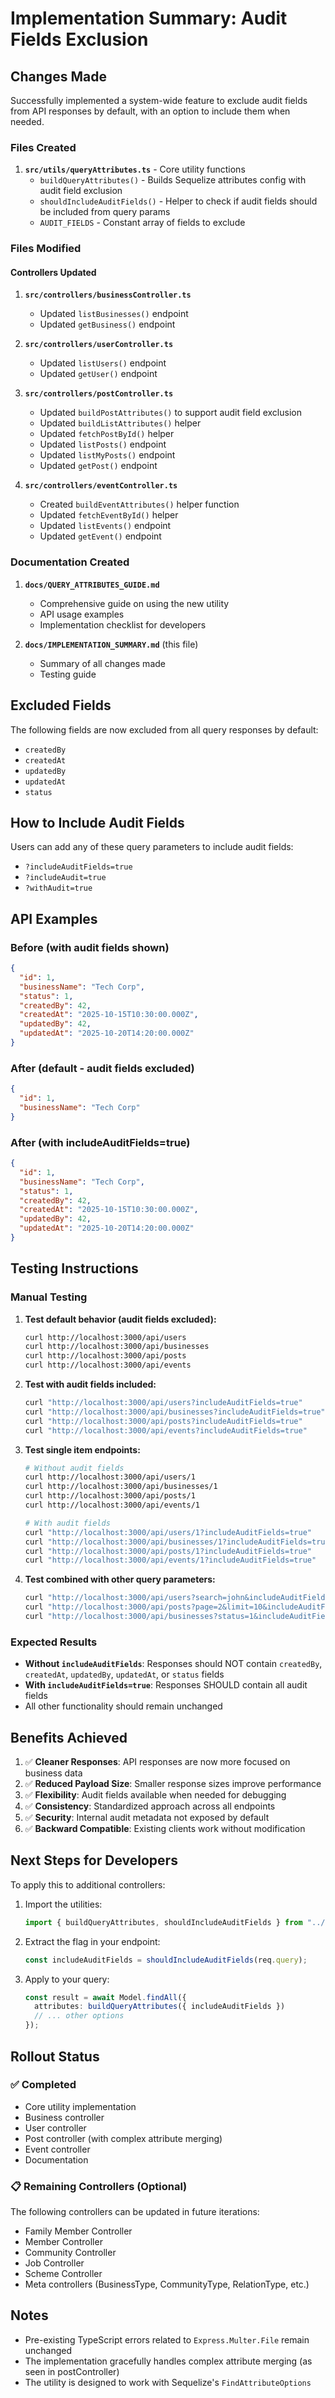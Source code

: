# Implementation Summary: Audit Fields Exclusion

## Changes Made

Successfully implemented a system-wide feature to exclude audit fields from API responses by default, with an option to include them when needed.

### Files Created

1. **`src/utils/queryAttributes.ts`** - Core utility functions
   - `buildQueryAttributes()` - Builds Sequelize attributes config with audit field exclusion
   - `shouldIncludeAuditFields()` - Helper to check if audit fields should be included from query params
   - `AUDIT_FIELDS` - Constant array of fields to exclude

### Files Modified

#### Controllers Updated

1. **`src/controllers/businessController.ts`**
   - Updated `listBusinesses()` endpoint
   - Updated `getBusiness()` endpoint

2. **`src/controllers/userController.ts`**
   - Updated `listUsers()` endpoint
   - Updated `getUser()` endpoint

3. **`src/controllers/postController.ts`**
   - Updated `buildPostAttributes()` to support audit field exclusion
   - Updated `buildListAttributes()` helper
   - Updated `fetchPostById()` helper
   - Updated `listPosts()` endpoint
   - Updated `listMyPosts()` endpoint
   - Updated `getPost()` endpoint

4. **`src/controllers/eventController.ts`**
   - Created `buildEventAttributes()` helper function
   - Updated `fetchEventById()` helper
   - Updated `listEvents()` endpoint
   - Updated `getEvent()` endpoint

### Documentation Created

1. **`docs/QUERY_ATTRIBUTES_GUIDE.md`**
   - Comprehensive guide on using the new utility
   - API usage examples
   - Implementation checklist for developers

2. **`docs/IMPLEMENTATION_SUMMARY.md`** (this file)
   - Summary of all changes made
   - Testing guide

## Excluded Fields

The following fields are now excluded from all query responses by default:

- `createdBy`
- `createdAt`
- `updatedBy`
- `updatedAt`
- `status`

## How to Include Audit Fields

Users can add any of these query parameters to include audit fields:

- `?includeAuditFields=true`
- `?includeAudit=true`
- `?withAudit=true`

## API Examples

### Before (with audit fields shown)

```json
{
  "id": 1,
  "businessName": "Tech Corp",
  "status": 1,
  "createdBy": 42,
  "createdAt": "2025-10-15T10:30:00.000Z",
  "updatedBy": 42,
  "updatedAt": "2025-10-20T14:20:00.000Z"
}
```

### After (default - audit fields excluded)

```json
{
  "id": 1,
  "businessName": "Tech Corp"
}
```

### After (with includeAuditFields=true)

```json
{
  "id": 1,
  "businessName": "Tech Corp",
  "status": 1,
  "createdBy": 42,
  "createdAt": "2025-10-15T10:30:00.000Z",
  "updatedBy": 42,
  "updatedAt": "2025-10-20T14:20:00.000Z"
}
```

## Testing Instructions

### Manual Testing

1. **Test default behavior (audit fields excluded):**

   ```bash
   curl http://localhost:3000/api/users
   curl http://localhost:3000/api/businesses
   curl http://localhost:3000/api/posts
   curl http://localhost:3000/api/events
   ```

2. **Test with audit fields included:**

   ```bash
   curl "http://localhost:3000/api/users?includeAuditFields=true"
   curl "http://localhost:3000/api/businesses?includeAuditFields=true"
   curl "http://localhost:3000/api/posts?includeAuditFields=true"
   curl "http://localhost:3000/api/events?includeAuditFields=true"
   ```

3. **Test single item endpoints:**

   ```bash
   # Without audit fields
   curl http://localhost:3000/api/users/1
   curl http://localhost:3000/api/businesses/1
   curl http://localhost:3000/api/posts/1
   curl http://localhost:3000/api/events/1

   # With audit fields
   curl "http://localhost:3000/api/users/1?includeAuditFields=true"
   curl "http://localhost:3000/api/businesses/1?includeAuditFields=true"
   curl "http://localhost:3000/api/posts/1?includeAuditFields=true"
   curl "http://localhost:3000/api/events/1?includeAuditFields=true"
   ```

4. **Test combined with other query parameters:**
   ```bash
   curl "http://localhost:3000/api/users?search=john&includeAuditFields=true"
   curl "http://localhost:3000/api/posts?page=2&limit=10&includeAuditFields=true"
   curl "http://localhost:3000/api/businesses?status=1&includeAuditFields=true"
   ```

### Expected Results

- **Without `includeAuditFields`**: Responses should NOT contain `createdBy`, `createdAt`, `updatedBy`, `updatedAt`, or `status` fields
- **With `includeAuditFields=true`**: Responses SHOULD contain all audit fields
- All other functionality should remain unchanged

## Benefits Achieved

1. ✅ **Cleaner Responses**: API responses are now more focused on business data
2. ✅ **Reduced Payload Size**: Smaller response sizes improve performance
3. ✅ **Flexibility**: Audit fields available when needed for debugging
4. ✅ **Consistency**: Standardized approach across all endpoints
5. ✅ **Security**: Internal audit metadata not exposed by default
6. ✅ **Backward Compatible**: Existing clients work without modification

## Next Steps for Developers

To apply this to additional controllers:

1. Import the utilities:

   ```typescript
   import { buildQueryAttributes, shouldIncludeAuditFields } from "../utils/queryAttributes";
   ```

2. Extract the flag in your endpoint:

   ```typescript
   const includeAuditFields = shouldIncludeAuditFields(req.query);
   ```

3. Apply to your query:
   ```typescript
   const result = await Model.findAll({
     attributes: buildQueryAttributes({ includeAuditFields })
     // ... other options
   });
   ```

## Rollout Status

### ✅ Completed

- Core utility implementation
- Business controller
- User controller
- Post controller (with complex attribute merging)
- Event controller
- Documentation

### 📋 Remaining Controllers (Optional)

The following controllers can be updated in future iterations:

- Family Member Controller
- Member Controller
- Community Controller
- Job Controller
- Scheme Controller
- Meta controllers (BusinessType, CommunityType, RelationType, etc.)

## Notes

- Pre-existing TypeScript errors related to `Express.Multer.File` remain unchanged
- The implementation gracefully handles complex attribute merging (as seen in postController)
- The utility is designed to work with Sequelize's `FindAttributeOptions`
